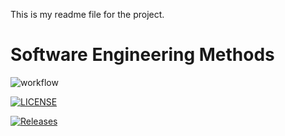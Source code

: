 This is my readme file for the project.
# Software Engineering Methods

![workflow](https://github.com/TendaiCho/sem/actions/workflows/main.yml/badge.svg)


[![LICENSE](https://img.shields.io/github/license/TendaiCho/sem.svg?style=flat-square)](https://github.com/TendaiCho/sem/blob/master/LICENSE)

[![Releases](https://img.shields.io/github/release/TendaiCho/sem/all.svg?style=flat-square)](https://github.com/TendaiCho/sem/releases)

